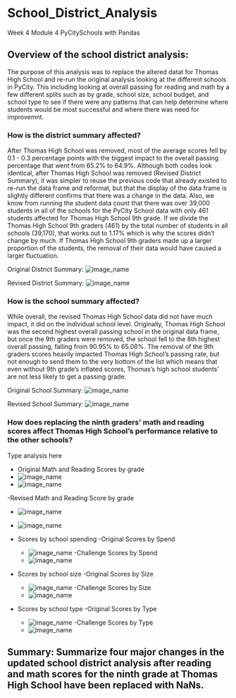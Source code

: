 # School_District_Analysis
Week 4 Module 4 PyCitySchools with Pandas

## Overview of the school district analysis:
The purpose of this analysis was to replace the altered datat for Thomas High School and re-run the original analysis looking at the different schools in PyCity. This including looking at overall passing for reading and math by a few different splits such as by grade, school size, school budget, and school type to see if there were any patterns that can help determine where students would be most successful and where there was need for improvemnt. 


### How is the district summary affected?
After Thomas High School was removed, most of the average scores fell by 0.1 - 0.3 percentage points with the biggest impact to the overall passing percentage that went from 65.2% to 64.9%.  Although both codes look identical, after Thomas High School was removed (Revised District Summary), it was simpler to reuse the previous code that already existed to re-run the data frame and reformat, but that the display of the data frame is slightly different confirms that there was a change in the data.  Also, we know from running the student data count that there was over 39,000 students in all of the schools for the PyCity School data  with only 461 students affected for Thomas High School 9th grade. If we divide the Thomas High School 9th graders (461) by the total number of students in all schools (39,170), that works out to 1.17% which is why the scores didn’t change by much. If Thomas High School 9th graders made up a larger proportion of the students, the removal of their data would have caused a larger fluctuation.  

Original District Summary:
![image_name](Resources/school_summary_sorted_original.png)




Revised District Summary:
![image_name](Resources/school_summary_sorted_challenge.png)

### How is the school summary affected?
While overall, the revised Thomas High School data did not have much impact, it did on the individual school level. Originally, Thomas High School was the second highest overall passing school in the original data frame, but once the 9th graders were removed, the school fell to the 8th highest overall passing, falling from 90.95% to 65.08%. The removal of the 9th graders scores heavily impacted Thomas High School’s passing rate, but not enough to send them to the very bottom of the list which means that even without 9th grade’s inflated scores, Thomas’s high school students’ are not less likely to get a passing grade. 

Original School Summary:
![image_name](Resources/school_summary_sorted_original.png)

Revised School Summary:
![image_name](Resources/school_summary_sorted_challenge.png)


### How does replacing the ninth graders’ math and reading scores affect Thomas High School’s performance relative to the other schools?
  Type analysis here 
  
  - Original Math and Reading Scores by grade
  - ![image_name](Resources/Math_Score_by_Grade_Original.png)
  - ![image_name](Resources/Reading_Scores_by_Grade_Original.png)



  -Revised Math and Reading Score by grade
  - ![image_name](Resources/Math_Score_by_Grade_Challenge.png)
  - ![image_name](Resources/Reading_Score_by_Grade_Challenge.png)
  
  - Scores by school spending
    -Original Scores by Spend
     - ![image_name](Resources/Scores_by_Spending_Original.png)
    -Challenge Scores by Spend
     - ![image_name](Resources/Scores_by_Spend_Challenge.png)

  - Scores by school size
    -Original Scores by Size
     - ![image_name](Resources/Scores_by_Size_Original.png)
    -Challenge Scores by Size
     - ![image_name](Resources/Scores_by_School_Size_Challenge.png)
     
  - Scores by school type
    -Original Scores by Type
     - ![image_name](Resources/Schools_by_Type_Original.png)
    -Challenge Scores by Type
     - ![image_name](Resources/Scores_by_Type_Challenge.png)

## Summary: Summarize four major changes in the updated school district analysis after reading and math scores for the ninth grade at Thomas High School have been replaced with NaNs.
